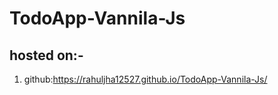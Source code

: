 # TodoApp-Vannila-Js



## hosted on:-
1. github:<a href="https://rahuljha12527.github.io/TodoApp-Vannila-Js/">https://rahuljha12527.github.io/TodoApp-Vannila-Js/</a>
